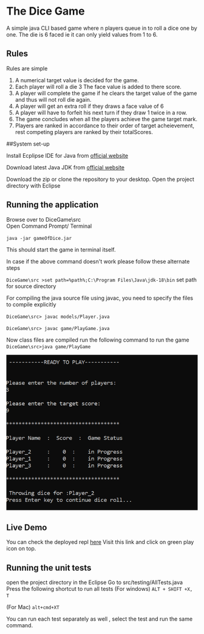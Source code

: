 # The Dice Game

A simple java CLI based game where n players queue in to roll a dice one by one. The die is 6 faced ie it can only yield values from 1 to 6. 

## Rules
Rules are simple
1. A  numerical target value is decided for the game.
2. Each player will roll a die
3 The face value is added to there score.
4. A player  will complete the game  if he clears the target value of the game and thus will not roll die again.
5. A player will get an extra roll if they draws a face value of 6
6. A player will have to forfeit his next turn if they draw 1 twice in a row.
7. The game concludes when all the players achieve the game target mark.
8. Players are ranked in accordance to their order of target acheievement, rest competing players are ranked by their totalScores.

##System set-up

Install Ecplipse IDE for Java from [official website](https://www.eclipse.org/downloads/) 

Download latest Java JDK from [official website](https://www.oracle.com/java/technologies/downloads/)

Download the zip or clone the repository to your desktop.
Open the project directory with Eclipse

## Running the application


 Browse over to DiceGame\src\
 Open Command Prompt/ Terminal

 `java -jar gameOfDice.jar`

 This should start the game in terminal itself.


 In case if the above command doesn't work please follow these alternate steps 

 `DiceGame\src >set path=%path%;C:\Program Files\Java\jdk-18\bin`
 set path for source directory


 For compiling the java source file using javac, you need to specify the files to compile explicitly

 `DiceGame\src> javac models/Player.java`
 
 `DiceGame\src> javac game/PlayGame.java`

 Now class files are compiled 
    run the following command to run the game
 `DiceGame\src>java game/PlayGame`


 ![Game Start](https://github.com/sahil-repos/DiceRoll/blob/main/screenshots/init.PNG)

 





## Live Demo

You can check the deployed repl [here](https://replit.com/@sahil-repl/Dice#PlayGame.java)
Visit this link and click on green play icon on top.



## Running the unit tests

open the project directory in the Eclipse
Go to src/testing/AllTests.java
Press the following shortcut to run all tests 
(For windows)
`ALT + SHIFT +X, T`

(For Mac)
`alt+cmd+XT`

You can run each test separately as well , select the test and run the same command.






